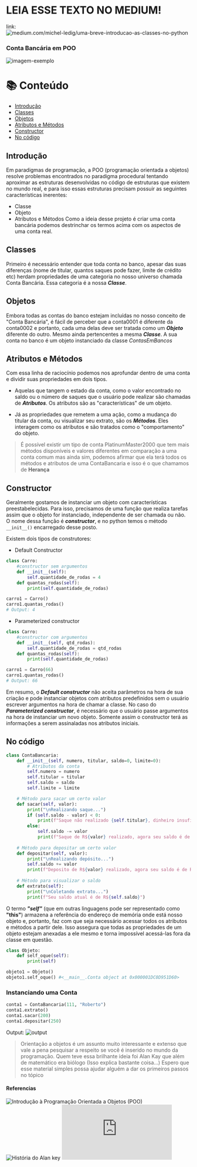 # LEIA ESSE TEXTO NO MEDIUM!
link: ![medium.com/michel-ledig/uma-breve-introducao-as-classes-no-python](https://medium.com/@m.ledig.mic/breve-introdu%C3%A7%C3%A3o-as-classes-no-python-36a2fcb99b2e)

### Conta Bancária em POO 
![imagem-exemplo](https://user-images.githubusercontent.com/71408872/129200259-3fc842af-7e93-438b-bfba-b704f1d3947c.jpg)


# 📚 Conteúdo
* [Introdução](#introdução)
* [Classes](#classes)
* [Objetos](#objetos)
* [Atributos e Métodos](#atributos-e-métodos)
* [Constructor](#constructor)
* [No código](#no-código)

## Introdução
Em paradigmas de programação, a POO (programação orientada a objetos) resolve problemas encontrados no paradigma procedural tentando aproximar as estruturas desenvolvidas no código de estruturas que existem no mundo real, e para isso essas estruturas precisam possuir as seguintes características inerentes: 
* Classe
* Objeto
* Atributos e Métodos 
Como a ideia desse projeto é criar uma conta bancária podemos destrinchar os termos acima com os aspectos de uma conta real. 

## Classes
Primeiro é necessário entender que toda conta no banco, apesar das suas diferenças (nome de titular, quantos saques pode fazer, limite de crédito etc) herdam propriedades de uma categoria no nosso universo chamada Conta Bancária. Essa categoria é a nossa ***Classe***.

## Objetos 
Embora todas as contas do banco estejam incluídas no nosso conceito de "Conta Bancária", é fácil de perceber que a conta0001 é diferente da conta0002 e portanto, cada uma delas deve ser tratada como um ***Objeto*** diferente do outro. Mesmo ainda pertencentes a mesma ***Classe***. A sua conta no banco é um objeto instanciado da classe *ContasEmBancos*

## Atributos e Métodos
Com essa linha de raciocínio podemos nos aprofundar dentro de uma conta e dividir suas propriedades em dois tipos.

* Aquelas que tangem o estado da conta, como o valor encontrado no saldo ou o número de saques que o usuário pode realizar são chamadas de ***Atributos***. Os atributos são as "características" de um objeto.

* Já as propriedades que remetem a uma ação, como a mudança do titular da conta, ou visualizar seu extrato, são os ***Métodos***. Eles interagem como os atributos e são tratados como o "comportamento" do objeto. 

>É possível existir um tipo de conta PlatinumMaster2000 que tem mais métodos disponíveis e valores diferentes em comparação a uma conta comum mas ainda sim, podemos afirmar que ela terá todos os métodos e atributos de uma ContaBancaria e isso é o que chamamos de **Herança**

## Constructor 
Geralmente gostamos de instanciar um objeto com características preestabelecidas. Para isso, precisamos de uma função que realiza tarefas assim que o objeto for instanciado, independente de ser chamada ou não. O nome dessa função é ***constructor***, e no python temos o método `__init__()` encarregado desse posto.

Existem dois tipos de construtores:
* Default Constructor
```py
class Carro:
    #constructor sem argumentos
    def __init__(self):
        self.quantidade_de_rodas = 4
    def quantas_rodas(self):
        print(self.quantidade_de_rodas)

carro1 = Carro()
carro1.quantas_rodas() 
# Output: 4
```

* Parameterized constructor
```py
class Carro:
    #constructor com argumentos 
    def __init__(self, qtd_rodas):
        self.quantidade_de_rodas = qtd_rodas 
    def quantas_rodas(self):
        print(self.quantidade_de_rodas)

carro1 = Carro(66)
carro1.quantas_rodas()
# Output: 66
```

Em resumo, o  ***Default constructor*** não aceita parâmetros na hora de sua criação e pode instanciar objetos com atributos predefinidos sem o usuário escrever argumentos na hora de chamar a classe. 
No caso do ***Parameterized constructor***, é necessário que o usuário passe argumentos na hora de instanciar um novo objeto. Somente assim o constructor terá as informações a serem assinaladas nos atributos iniciais.

## No código
```py
class ContaBancaria:
    def __init__(self, numero, titular, saldo=0, limite=0):
        # Atributos da conta
        self.numero = numero
        self.titular = titular
        self.saldo = saldo
        self.limite = limite

    # Método para sacar um certo valor
    def sacar(self, valor):
        print("\nRealizando saque...")
        if (self.saldo - valor) < 0:  
            print(f"Saque não realizado {self.titular}, dinheiro insuficiente na conta")
        else:
            self.saldo -= valor
            print(f"Saque de R${valor} realizado, agora seu saldo é de R${self.saldo}")
    
    # Método para depositar um certo valor
    def depositar(self, valor):
        print("\nRealizando depósito...")
        self.saldo += valor
        print(f"Deposito de R${valor} realizado, agora seu saldo é de R${self.saldo}\n")
     
    # Método para visualizar o saldo 
    def extrato(self):
        print("\nColetando extrato...")
        print(f"Seu saldo atual é de R${self.saldo}")
```
O termo *__"self"__* (que em outras linguagens pode ser representado como __"this"__) armazena a referência do endereço de memória onde está nosso objeto e, portanto, faz com que seja necessário acessar todos os atributos e métodos a partir dele. Isso assegura que todas as propriedades de um objeto estejam anexadas a ele mesmo e torna impossível acessá-las fora da classe em questão.

```py
class Objeto:
    def self_oque(self):
        print(self)

objeto1 = Objeto()
objeto1.self_oque() #<__main__.Conta object at 0x000001DC0D951D60> 
```
### Instanciando uma Conta
```py
conta1 = ContaBancaria(111, "Roberto")
conta1.extrato()
conta1.sacar(200)
conta1.depositar(250)
```
Output:
![output](https://user-images.githubusercontent.com/71408872/129205278-6fa7fa69-246a-4214-b038-70c6740cba52.png)

>Orientação a objetos é um assunto muito interessante e extenso que vale a pena pesquisar a respeito se você é inserido no mundo da programação.
>Quem teve essa brilhante ideia foi Alan Kay que além de matemático era biólogo (Isso explica bastante coisa…)
>Espero que esse material simples possa ajudar alguém a dar os primeiros passos no tópico

#### Referencias
![Introdução à Programação Orientada a Objetos (POO)](https://www.ev.org.br/cursos/introducao-a-programacao-orientada-a-objetos-poo#:~:text=A%20Programa%C3%A7%C3%A3o%20Orientada%20a%20Objetos,com%20estrutura%20e%20comportamentos%20pr%C3%B3prios.)
![História do Alan key](https://pt.wikipedia.org/wiki/Alan_Kay)
![Documentação de Classes do python](https://docs.python.org/pt-br/3/tutorial/classes.html)
